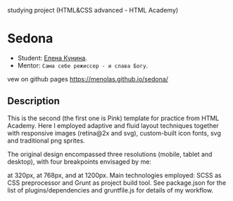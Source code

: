 studying project (HTML&CSS advanced - HTML Academy)
# Sedona
* Student: [Елена Кунина](https://up.htmlacademy.ru/adaptive/12/user/234524).
* Mentor: `Сама себе режиссер - и слава Богу`.

vew on github pages https://menolas.github.io/sedona/

## Description
This is the second (the first one is Pink) template for practice from HTML Academy. Here I employed adaptive and fluid layout techniques together with responsive images (retina@2x and svg), custom-built icon fonts, svg and traditional png sprites.

The original design encompassed three resolutions (mobile, tablet and desktop), with four breakpoints envisaged by me:

at 320px,
at 768px,
and at 1200px.
Main technologies employed: SCSS as CSS preprocessor and Grunt as project build tool. See package.json for the list of plugins/dependencies and gruntfile.js for details of my workflow.
